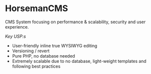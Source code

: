 # HorsemanCMS
CMS System focusing on performance & scalability, security and user experience.

*Key USP:s*
* User-friendly inline true WYSIWYG editing
* Versioning / revert
* Pure PHP, no database needed
* Extremely scalable due to no database, light-weight templates and following best practices
